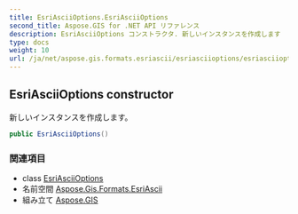 ```yaml
---
title: EsriAsciiOptions.EsriAsciiOptions
second_title: Aspose.GIS for .NET API リファレンス
description: EsriAsciiOptions コンストラクタ. 新しいインスタンスを作成します
type: docs
weight: 10
url: /ja/net/aspose.gis.formats.esriascii/esriasciioptions/esriasciioptions/
---
```

## EsriAsciiOptions constructor

新しいインスタンスを作成します。

```csharp
public EsriAsciiOptions()
```

### 関連項目

* class [EsriAsciiOptions](../)
* 名前空間 [Aspose.Gis.Formats.EsriAscii](../../esriasciioptions/)
* 組み立て [Aspose.GIS](../../../)


